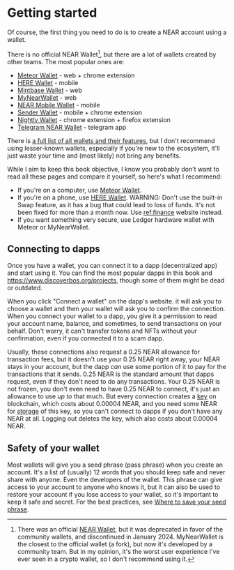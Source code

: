 # Getting started

Of course, the first thing you need to do is to create a NEAR account using a wallet.

There is no official NEAR Wallet[^1], but there are a lot of wallets
created by other teams. The most popular ones are:
- [Meteor Wallet](meteor-wallet.md) - web + chrome extension
- [HERE Wallet](here-wallet.md) - mobile
- [Mintbase Wallet](mintbase-wallet.md) - web
- [MyNearWallet](my-near-wallet.md) - web
- [NEAR Mobile Wallet](https://nearmobile.app/) - mobile
- [Sender Wallet](https://senderwallet.io/) - mobile + chrome extension
- [Nightly Wallet](https://nightly.app/) - chrome extension + firefox extension
- [Telegram NEAR Wallet](https://t.me/herewalletbot/app) - telegram app

There is [a full list of all wallets and their features](https://docs.google.com/spreadsheets/d/1Q9ZEeWpFHgcPthSCvzyiVcaKdBIcdS3r96v48OYsDBM/edit),
but I don't recommend using lesser-known wallets, especially if you're new to
the ecosystem, it'll just waste your time and (most likely) not bring any
benefits.

While I aim to keep this book objective, I know you probably don't want to
read all these pages and compare it yourself, so here's what I recommend:
- If you're on a computer, use [Meteor Wallet](meteor-wallet.md).
- If you're on a phone, use [HERE Wallet](here-wallet.md). WARNING: Don't use the built-in Swap feature, as it has a bug that could lead to loss of funds. It's not been fixed for more than a month now. Use [ref.finance](../../lvl2/exchanging-tokens-ref.md) website instead.
- If you want something very secure, use Ledger hardware wallet with Meteor or MyNearWallet.

## Connecting to dapps

Once you have a wallet, you can connect it to a dapp (decentralized app) and
start using it. You can find the most popular dapps in this book and https://www.discoverbos.org/projects,
though some of them might be dead or outdated.

When you click "Connect a wallet" on the dapp's website. it will ask you to
choose a wallet and then your wallet will ask you to confirm the connection.
When you connect your wallet to a dapp, you give it a permission to read your
account name, balance, and sometimes, to send transactions on your behalf. Don't
worry, it can't transfer tokens and NFTs without your confirmation, even if you
connected it to a scam dapp.

Usually, these connections also request a 0.25 NEAR allowance for transaction fees,
but it doesn't use your 0.25 NEAR right away, your NEAR stays in your account,
but the dapp *can* use some portion of it to pay for the transactions that it sends.
0.25 NEAR is the standard amount that dapps request, even if they don't need to do any
transactions. Your 0.25 NEAR is not frozen, you don't even need to have 0.25 NEAR to
connect, it's just an allowance to use *up to* that much. But every connection creates
a [key](../../lvl4/account-model/keys/index.md#function-call-access-key) on blockchain,
which costs about 0.00004 NEAR, and you need some NEAR for [storage](../../lvl4/account-model/storage.md)
of this key, so you can't connect to dapps if you don't have any NEAR at all. Logging out
deletes the key, which also costs about 0.00004 NEAR.

## Safety of your wallet

Most wallets will give you a seed phrase (pass phrase) when you create an
account. It's a list of (usually) 12 words that you should keep safe and never
share with anyone. Even the developers of the wallet. This phrase can give access
to your account to anyone who knows it, but it can also be used to restore your
account if you lose access to your wallet, so it's important to keep it safe and
secret. For the best practices, see [Where to save your seed phrase](../../lvl4/account-model/keys/where-to-save-seed-phrase.md).

[^1]: There *was* an official [NEAR Wallet](https://wallet.near.org/), but it was
deprecated in favor of the community wallets, and discontinued in January 2024.
MyNearWallet is the closest to the official wallet (a fork), but now it's developed by
a community team. But in my opinion, it's the worst user experience I've ever seen in
a crypto wallet, so I don't recommend using it.
